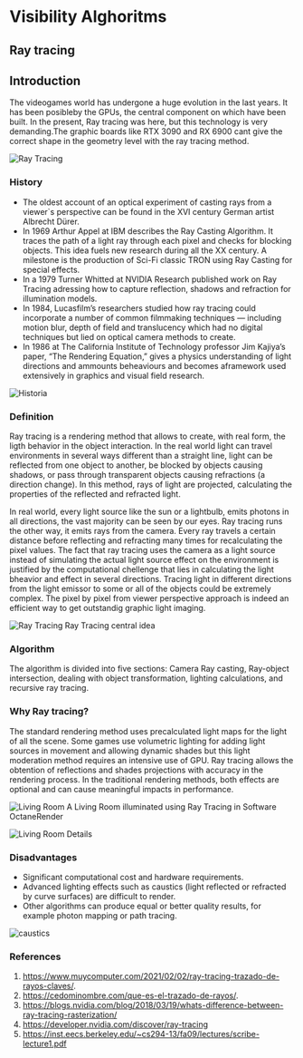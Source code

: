 # Visibility Alghoritms

## Ray tracing

## Introduction
The videogames world has undergone a huge evolution in the last years. It has been posibleby the GPUs, the central component on which have been built.
In the present, Ray tracing was here, but this technology is very demanding.The graphic boards like RTX 3090 and RX 6900 cant give the correct shape in the geometry level with the ray tracing method.

![Ray Tracing](/vc/sketches/gameRT.jpg)

 ### History
  *  The oldest account of an optical experiment of casting rays from a viewer`s perspective can be found in the XVI century German artist Albrecht Dürer.
  *  In 1969 Arthur Appel at IBM  describes the Ray Casting Algorithm. It traces the path of a light ray through each pixel and checks for blocking objects. This idea fuels new research during all the XX century. A milestone is the production of Sci-Fi classic TRON using Ray Casting for special effects.
  *  In a 1979 Turner Whitted at NVIDIA Research published work on Ray Tracing adressing how to capture reflection, shadows and refraction for illumination models.
  *  In 1984, Lucasfilm’s researchers studied how ray tracing could incorporate a number of common filmmaking techniques — including motion blur, depth of field and translucency which had no digital techniques but lied on optical camera methods to create.
  *  In 1986 at The California Institute of Technology professor Jim Kajiya’s paper, “The Rendering Equation,” gives a physics understanding of light directions and ammounts beheaviours and becomes aframework used extensively in graphics and visual field research.
  
![Historia](/vc/sketches/HistoriaRT.jpg)


### Definition
Ray tracing is a rendering method that allows to create, with real form, the ligth behavior in the object interaction. In the real world light can travel environments in several ways different than a straight line, light can be reflected from one object to another, be blocked by objects causing shadows, or pass through transparent objects causing refractions (a direction change). In this method, rays of light are projected, calculating the properties of the reflected and refracted light.

In real world, every light source like the sun or a lightbulb, emits photons in all directions, the vast majority can be seen by our eyes. Ray tracing runs the other way, it emits rays from the camera. Every ray travels a certain distance before reflecting and refracting many times for recalculating the pixel values. The fact that ray tracing uses the camera as a light source instead of simulating the actual light source effect on the environment is justified by the computational chellenge that lies in calculating the light bheavior and effect in several directions. Tracing light in different directions from the light emissor to some or all of the objects could be extremely complex. The pixel by pixel from viewer perspective approach is indeed an efficient way to get outstandig graphic light imaging.



![Ray Tracing](/vc/sketches/RT.jpg)
Ray Tracing central idea


### Algorithm
The algorithm is divided into five sections: Camera Ray casting, Ray-object intersection, dealing with
object transformation, lighting calculations, and recursive ray tracing.



### Why Ray tracing?
The standard rendering method uses precalculated light maps for the light of all the scene. Some games use volumetric lighting for adding light sources in movement and allowing dynamic shades but this light moderation method requires an intensive use of GPU. Ray tracing allows the obtention of reflections and shades projections with accuracy in the rendering process. In the traditional rendering methods, both effects are optional and can cause meaningful impacts in performance.  


![Living Room](/vc/sketches/LivingRoom.jpg)
A Living Room illuminated using Ray Tracing in Software OctaneRender


![Living Room](/vc/sketches/LivingRoomRT.jpg)
Details

### Disadvantages
* Significant computational cost and hardware requirements.
* Advanced lighting effects such as caustics (light reflected or refracted by curve surfaces) are difficult to render.
* Other algorithms can produce equal or better quality results, for example photon mapping or path tracing.


![caustics](/vc/sketches/caustics.jpg)

### References
1. https://www.muycomputer.com/2021/02/02/ray-tracing-trazado-de-rayos-claves/.
2. https://cedominombre.com/que-es-el-trazado-de-rayos/.
3. https://blogs.nvidia.com/blog/2018/03/19/whats-difference-between-ray-tracing-rasterization/
4. https://developer.nvidia.com/discover/ray-tracing
5. https://inst.eecs.berkeley.edu/~cs294-13/fa09/lectures/scribe-lecture1.pdf
